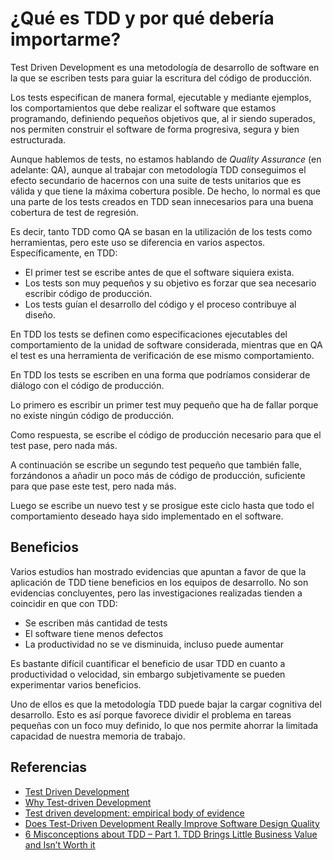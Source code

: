 # ¿Qué es TDD y por qué debería importarme?

Test Driven Development es una metodología de desarrollo de software en la que se escriben tests para guiar la escritura del código de producción.

Los tests especifican de manera formal, ejecutable y mediante ejemplos, los comportamientos que debe realizar el software que estamos programando, definiendo pequeños objetivos que, al ir siendo superados, nos permiten construir el software de forma progresiva, segura y bien estructurada.

Aunque hablemos de tests, no estamos hablando de *Quality Assurance* (en adelante: QA), aunque al trabajar con metodología TDD conseguimos el efecto secundario de hacernos con una suite de tests unitarios que es válida y que tiene la máxima cobertura posible. De hecho, lo normal es que una parte de los tests creados en TDD sean innecesarios para una buena cobertura de test de regresión.

Es decir, tanto TDD como QA se basan en la utilización de los tests como herramientas, pero este uso se diferencia en varios aspectos. Específicamente, en TDD:

* El primer test se escribe antes de que el software siquiera exista.
* Los tests son muy pequeños y su objetivo es forzar que sea necesario escribir código de producción.
* Los tests guían el desarrollo del código y el proceso contribuye al diseño.

En TDD los tests se definen como especificaciones ejecutables del comportamiento de la unidad de software considerada, mientras que en QA el test es una herramienta de verificación de ese mismo comportamiento.

En TDD los tests se escriben en una forma que podríamos considerar de diálogo con el código de producción.

Lo primero es escribir un primer test muy pequeño que ha de fallar porque no existe ningún código de producción.

Como respuesta, se escribe el código de producción necesario para que el test pase, pero nada más. 

A continuación se escribe un segundo test pequeño que también falle, forzándonos a añadir un poco más de código de producción, suficiente para que pase este test, pero nada más.

Luego se escribe un nuevo test y se prosigue este ciclo hasta que todo el comportamiento deseado haya sido implementado en el software.

## Beneficios

Varios estudios han mostrado evidencias que apuntan a favor de que la aplicación de TDD tiene beneficios en los equipos de desarrollo. No son evidencias concluyentes, pero las investigaciones realizadas tienden a coincidir en que con TDD:

* Se escriben más cantidad de tests
* El software tiene menos defectos
* La productividad no se ve disminuida, incluso puede aumentar

Es bastante difícil cuantificar el beneficio de usar TDD en cuanto a productividad o velocidad, sin embargo subjetivamente se pueden experimentar varios beneficios.

Uno de ellos es que la metodología TDD puede bajar la cargar cognitiva del desarrollo. Esto es así porque favorece dividir el problema en tareas pequeñas con un foco muy definido, lo que nos permite ahorrar la limitada capacidad de nuestra memoria de trabajo.

## Referencias

* [Test Driven Development](https://en.wikipedia.org/wiki/Test-driven_development)
* [Why Test-driven Development](http://derekbarber.ca/blog/2012/03/27/why-test-driven-development/)
* [Test driven development: empirical body of evidence](https://pdfs.semanticscholar.org/ad0f/dd36aa09d25b739b1649bfa5e20c9e46eb65.pdf)
* [Does Test-Driven Development Really Improve Software Design Quality](https://digitalcommons.calpoly.edu/cgi/viewcontent.cgi?referer=&httpsredir=1&article=1027&context=csse_fac)
* [6 Misconceptions about TDD – Part 1. TDD Brings Little Business Value and Isn’t Worth it](https://www.thedroidsonroids.com/blog/pros-of-tdd-test-driven-development-for-business)
